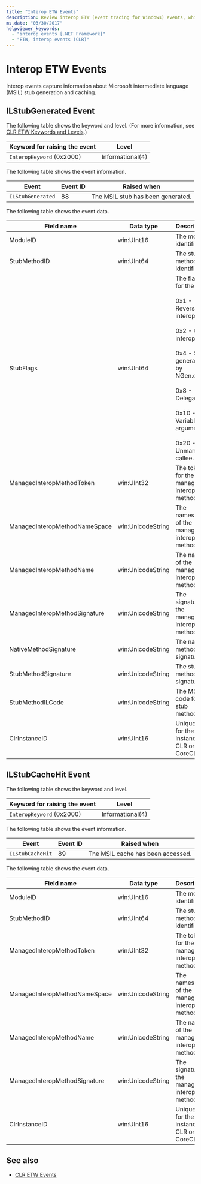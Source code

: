 ```yaml
---
title: "Interop ETW Events"
description: Review interop ETW (event tracing for Windows) events, which capture information about Microsoft intermediate language (MSIL) stub generation & caching in .NET.
ms.date: "03/30/2017"
helpviewer_keywords:
  - "interop events [.NET Framework]"
  - "ETW, interop events (CLR)"
---
```

# Interop ETW Events

Interop events capture information about Microsoft intermediate language (MSIL) stub generation and caching.

## ILStubGenerated Event

The following table shows the keyword and level. (For more information, see [CLR ETW Keywords and Levels](clr-etw-keywords-and-levels.md).)

|Keyword for raising the event|Level|
|-----------------------------------|-----------|
|`InteropKeyword` (0x2000)|Informational(4)|

 The following table shows the event information.

|Event|Event ID|Raised when|
|-----------|--------------|-----------------|
|`ILStubGenerated`|88|The MSIL stub has been generated.|

 The following table shows the event data.

|Field name|Data type|Description|
|----------------|---------------|-----------------|
|ModuleID|win:UInt16|The module identifier.|
|StubMethodID|win:UInt64|The stub method identifier.|
|StubFlags|win:UInt64|The flags for the stub:<br /><br /> 0x1 - Reverse interop.<br /><br /> 0x2 - COM interop.<br /><br /> 0x4 - Stub generated by NGen.exe.<br /><br /> 0x8 - Delegate.<br /><br /> 0x10 - Variable argument.<br /><br /> 0x20 - Unmanaged callee.|
|ManagedInteropMethodToken|win:UInt32|The token for the managed interop method.|
|ManagedInteropMethodNameSpace|win:UnicodeString|The namespace of the managed interop method.|
|ManagedInteropMethodName|win:UnicodeString|The name of the managed interop method.|
|ManagedInteropMethodSignature|win:UnicodeString|The signature of the managed interop method.|
|NativeMethodSignature|win:UnicodeString|The native method signature.|
|StubMethodSignature|win:UnicodeString|The stub method signature.|
|StubMethodILCode|win:UnicodeString|The MSIL code for the stub method.|
|ClrInstanceID|win:UInt16|Unique ID for the instance of CLR or CoreCLR.|

## ILStubCacheHit Event

The following table shows the keyword and level.

|Keyword for raising the event|Level|
|-----------------------------------|-----------|
|`InteropKeyword` (0x2000)|Informational(4)|

 The following table shows the event information.

|Event|Event ID|Raised when|
|-----------|--------------|-----------------|
|`ILStubCacheHit`|89|The MSIL cache has been accessed.|

 The following table shows the event data.

|Field name|Data type|Description|
|----------------|---------------|-----------------|
|ModuleID|win:UInt16|The module identifier.|
|StubMethodID|win:UInt64|The stub method identifier.|
|ManagedInteropMethodToken|win:UInt32|The token for the managed interop method.|
|ManagedInteropMethodNameSpace|win:UnicodeString|The namespace of the managed interop method.|
|ManagedInteropMethodName|win:UnicodeString|The name of the managed interop method.|
|ManagedInteropMethodSignature|win:UnicodeString|The signature of the managed interop method.|
|ClrInstanceID|win:UInt16|Unique ID for the instance of CLR or CoreCLR.|

## See also

- [CLR ETW Events](clr-etw-events.md)
